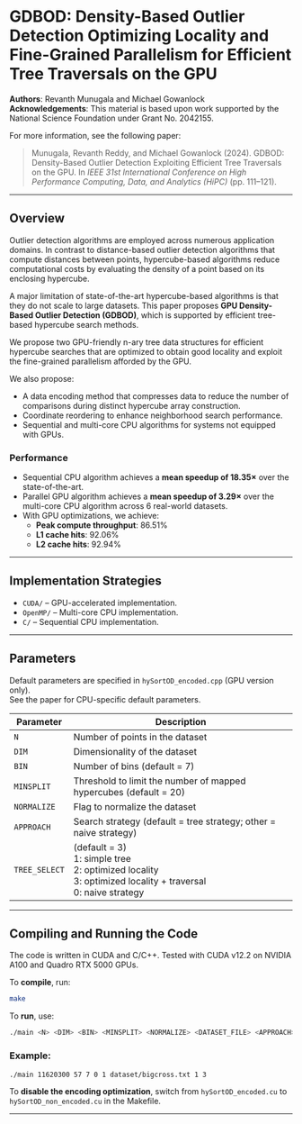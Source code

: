# GDBOD: Density-Based Outlier Detection Optimizing Locality and Fine-Grained Parallelism for Efficient Tree Traversals on the GPU

**Authors**: Revanth Munugala and Michael Gowanlock  
**Acknowledgements**: This material is based upon work supported by the National Science Foundation under Grant No. 2042155.

For more information, see the following paper:

> Munugala, Revanth Reddy, and Michael Gowanlock (2024). GDBOD: Density-Based Outlier Detection Exploiting Efficient Tree Traversals on the GPU. In *IEEE 31st International Conference on High Performance Computing, Data, and Analytics (HiPC)* (pp. 111–121).

---

## Overview

Outlier detection algorithms are employed across numerous application domains. In contrast to distance-based outlier detection algorithms that compute distances between points, hypercube-based algorithms reduce computational costs by evaluating the density of a point based on its enclosing hypercube.

A major limitation of state-of-the-art hypercube-based algorithms is that they do not scale to large datasets. This paper proposes **GPU Density-Based Outlier Detection (GDBOD)**, which is supported by efficient tree-based hypercube search methods.

We propose two GPU-friendly n-ary tree data structures for efficient hypercube searches that are optimized to obtain good locality and exploit the fine-grained parallelism afforded by the GPU.

We also propose:
- A data encoding method that compresses data to reduce the number of comparisons during distinct hypercube array construction.
- Coordinate reordering to enhance neighborhood search performance.
- Sequential and multi-core CPU algorithms for systems not equipped with GPUs.

### Performance

- Sequential CPU algorithm achieves a **mean speedup of 18.35×** over the state-of-the-art.
- Parallel GPU algorithm achieves a **mean speedup of 3.29×** over the multi-core CPU algorithm across 6 real-world datasets.
- With GPU optimizations, we achieve:
  - **Peak compute throughput**: 86.51%
  - **L1 cache hits**: 92.06%
  - **L2 cache hits**: 92.94%

---

## Implementation Strategies

- `CUDA/` – GPU-accelerated implementation.
- `OpenMP/` – Multi-core CPU implementation.
- `C/` – Sequential CPU implementation.

---

## Parameters

Default parameters are specified in `hySortOD_encoded.cpp` (GPU version only).  
See the paper for CPU-specific default parameters.

| Parameter     | Description                                                                 |
|---------------|-----------------------------------------------------------------------------|
| `N`           | Number of points in the dataset                                             |
| `DIM`         | Dimensionality of the dataset                                               |
| `BIN`         | Number of bins (default = 7)                                                |
| `MINSPLIT`    | Threshold to limit the number of mapped hypercubes (default = 20)          |
| `NORMALIZE`   | Flag to normalize the dataset                                               |
| `APPROACH`    | Search strategy (default = tree strategy; other = naive strategy)          |
| `TREE_SELECT` | (default = 3) <br> 1: simple tree <br> 2: optimized locality <br> 3: optimized locality + traversal <br> 0: naive strategy |

---

## Compiling and Running the Code

The code is written in CUDA and C/C++.
Tested with CUDA v12.2 on NVIDIA A100 and Quadro RTX 5000 GPUs.

To **compile**, run:

```bash
make
```

To **run**, use:

```bash
./main <N> <DIM> <BIN> <MINSPLIT> <NORMALIZE> <DATASET_FILE> <APPROACH> <TREE_SELECT>
```

### Example:

```bash
./main 11620300 57 7 0 1 dataset/bigcross.txt 1 3
```

To **disable the encoding optimization**, switch from `hySortOD_encoded.cu` to `hySortOD_non_encoded.cu` in the Makefile.

---
